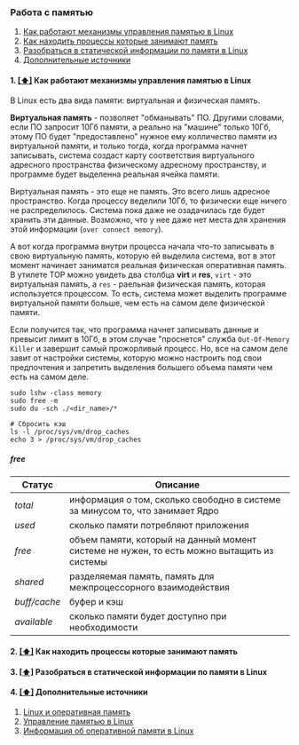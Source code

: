 ### Работа с памятью

1. [Как работают механизмы управления памятью в Linux](#kak_rabotayut_mekhanizmy_upravleniya_pamyaty_Linux)
2. [Как находить процессы которые занимают память](#kak_nakhodit_protsessy_kotoryye_zanimayut_pamyat)
3. [Разобраться в статической информации по памяти в Linux](#razobratsya_staticheskoy_informatsii_po_pamyati) 
4. [Дополнительные источники](#recommended_sources)




#### 1. [[⬆]](#toc) <a name='kak_rabotayut_mekhanizmy_upravleniya_pamyaty_Linux'>Как работают механизмы управления памятью в Linux</a>

В Linux есть два вида памяти: виртуальная и физическая память. 

**Виртуальная память** - позволяет "обманывать" ПО. Другими словами, если ПО запросит 10Гб памяти, а реально на "машине" только 10Гб, этому ПО будет "предоставлено" нужное ему колличество памяти из виртуальной памяти, и только тогда, когда программа начнет записывать, система создаст карту соответствия виртуального адресного пространства физическому адресному пространству, и программе будет выделенна реальная ячейка памяти.

Виртуальная память - это еще не память. Это всего лишь адресное пространство. Когда процессу веделили 10Гб, то физически еще ничего не распределилось. Система пока даже не озадачилась где будет хранить эти данные. Возможно, что у нее даже нет места для хранения этой информации (`over connect memory`).

А вот когда программа внутри процесса начала что-то записывать в свою виртуальную память, которую ей выделила система, вот в этот момент начинает заниматся реальная физическая оперативная память. В утилете TOP можно увидеть два столбца **virt** и **res**, `virt` - это виртуальная память, а `res` - раельная физическая память, которая используется процессом. То есть, система может выделить программе виртуальной памяти больше, чем есть на самом деле физической памяти.

Если получится так, что программа начнет записывать данные и превысит лимит в 10Гб, в этом случае "проснется" служба `Out-Of-Memory Killer` и завершит самый прожорливый процесс. Но, все на самом деле завит от настройки системы, которую можно настроить под свои предпочтения и запретить выделения большего объема памяти чем есть на самом деле.

```
sudo lshw -class memory 
sudo free -m
sudo du -sch ./<dir_name>/*

# Сбросить кэш
ls -l /proc/sys/vm/drop_caches
echo 3 > /proc/sys/vm/drop_caches
```

##### free

| Статус | Описание |
| ------ | -------- |
| _total_ | информация о том, сколько свободно в системе за минусом то, что занимает Ядро |
| _used_ | сколько памяти потребляют приложения |
| _free_ | объем памяти, который на данный момент системе не нужен, то есть можно вытащить из системы |
| _shared_ | разделяемая память, память для межпроцессорного взаимодействия |
| _buff/cache_ | буфер и кэш |
| _available_ | сколько памяти будет доступно при необходимости |





#### 2. [[⬆]](#toc) <a name='kak_nakhodit_protsessy_kotoryye_zanimayut_pamyat'>Как находить процессы которые занимают память</a>




#### 3. [[⬆]](#toc) <a name='razobratsya_staticheskoy_informatsii_po_pamyati'>Разобраться в статической информации по памяти в Linux</a>




#### 4. [[⬆]](#toc) <a name='recommended_sources'>Дополнительные источники</a>

1. [Linux и оперативная память](https://sysadminium.ru/adm-serv-linux-ram/)
2. [Управление памятью в Linux](https://habr.com/ru/articles/793232/)
3. [Информация об оперативной памяти в Linux](https://pingvinus.ru/note/ram-linux)
